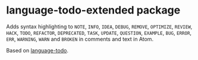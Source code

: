 # language-todo-extended package

Adds syntax highlighting to `NOTE`, `INFO`, `IDEA`, `DEBUG`, `REMOVE`, `OPTIMIZE`, `REVIEW`, `HACK`, `TODO`, `REFACTOR`, `DEPRECATED`, `TASK`, `UPDATE`, `QUESTION`, `EXAMPLE`, `BUG`, `ERROR`, `ERR`, `WARNING`, `WARN` and `BROKEN` in comments and text in Atom.

Based on [language-todo](https://github.com/atom/language-todo).
